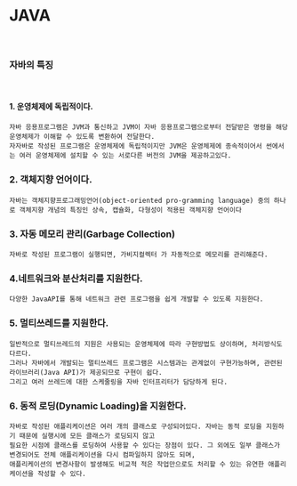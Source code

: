 # JAVA
<br/>

### 자바의 특징
<br/>

#### 1. 운영체제에 독립적이다.
    자바 응용프로그램은 JVM과 통신하고 JVM이 자바 응용프로그램으로부터 전달받은 명령을 해당 운영체제가 이해할 수 있도록 변환하여 전달한다.
    자자바로 작성된 프로그램은 운영체제에 독립적이지만 JVM은 운영체제에 종속적이어서 썬에서는 여러 운영체제에 설치할 수 있는 서로다른 버전의 JVM을 제공하고있다.
    

### 2. 객체지향 언어이다.
    자바는 객체지향프로그래밍언어(object-oriented pro-gramming language) 중의 하나로 객체지향 개념의 특징인 상속, 캡슐화, 다형성이 적용된 객체지향 언어이다
    

### 3. 자동 메모리 관리(Garbage Collection)
    자바로 작성된 프로그램이 실행되면, 가비지컬렉터 가 자동적으로 메모리를 관리해준다.

### 4.네트워크와 분산처리를 지원한다.
    다양한 JavaAPI를 통해 네트워크 관련 프로그램을 쉽게 개발할 수 있도록 지원한다.

### 5. 멀티쓰레드를 지원한다.
    일반적으로 멀티쓰레드의 지원은 사용되는 운영체제에 따라 구현방법도 상이하며, 처리방식도 다르다.
    그러나 자바에서 개발되는 멀티쓰레드 프로그램은 시스템과는 관계없이 구현가능하며, 관련된 라이브러리(Java API)가 제공되므로 구현이 쉽다.
    그리고 여러 쓰레드에 대한 스케줄링을 자바 인터프리터가 담당하게 된다.

### 6. 동적 로딩(Dynamic Loading)을 지원한다.
    자바로 작성된 애플리케이션은 여러 개의 클래스로 구성되어있다. 자바는 동적 로딩을 지원하기 때문에 실행시에 모든 클래스가 로딩되지 않고 
    필요한 시점에 클래스를 로딩하여 사용할 수 있다는 장점이 있다. 그 외에도 일부 클래스가 변경되어도 전체 애플리케이션을 다시 컴파일하지 않아도 되며,
    애플리케이션의 변경사항이 발생해도 비교적 적은 작업만으로도 처리할 수 있는 유연한 애플리케이션을 작성할 수 있다.
